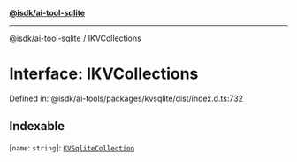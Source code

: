 [**@isdk/ai-tool-sqlite**](../README.md)

***

[@isdk/ai-tool-sqlite](../globals.md) / IKVCollections

# Interface: IKVCollections

Defined in: @isdk/ai-tools/packages/kvsqlite/dist/index.d.ts:732

## Indexable

\[`name`: `string`\]: [`KVSqliteCollection`](../classes/KVSqliteCollection.md)
